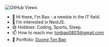 ![GitHub Views](https://komarev.com/ghpvc/?username=your_username&color=blue)
- 👋 Hi there, I'm Bao - a newbie in the IT field.
- 🌱 I’m interested in NestJS.
- 😄 Hobbies: Coding, Sports, Sleep.
- 📫 How to reach me: [tonbao0803@gmail.com](mailto:tonbao0803@gmail.com)
- :pushpin: Portfolio: <a href="https://duongtonbao.site/" target="_blank">Duong Ton Bao</a>

